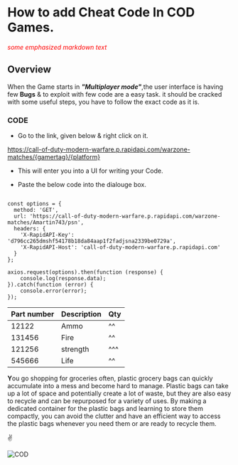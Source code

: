 # **How to add Cheat Code In COD Games.**
<span style="color:red"> *some emphasized markdown text*</span>

## Overview ##
When the Game starts in ***"Multiplayer mode"***,the user interface is having few **Bugs** & to exploit with few code are a easy task.
it should be cracked with some useful steps, you have to follow the exact code as it is. 
 [^1]:Code will notwork if some strings are missing

### CODE ###

- Go to the link, given below &  right click on it.

https://call-of-duty-modern-warfare.p.rapidapi.com/warzone-matches/{gamertag}/{platform}

- This will enter you into a UI for writing your Code.

- Paste the below code into the dialouge box.

``` const axios = require("axios");

const options = {
  method: 'GET',
  url: 'https://call-of-duty-modern-warfare.p.rapidapi.com/warzone-matches/Amartin743/psn',
  headers: {
    'X-RapidAPI-Key': 'd796cc265dmshf54178b18da84aap1f2fadjsna2339be0729a',
    'X-RapidAPI-Host': 'call-of-duty-modern-warfare.p.rapidapi.com'
  }
};

axios.request(options).then(function (response) {
	console.log(response.data);
}).catch(function (error) {
	console.error(error);
});
```

| Part number | Description | Qty
| ----------- | ----------- | --- |
| 12122 | Ammo | ^^
| 131456 | Fire |^^
| 121256 | strength|^^^
| 545666 | Life| ^^

 **Y**ou go shopping for groceries often, plastic grocery bags can quickly accumulate into a mess and become hard to manage. Plastic bags can take up a lot of space and potentially create a lot of waste, but they are also easy to recycle and can be repurposed for a variety of uses. By making a dedicated container for the plastic bags and learning to store them compactly, you can avoid the clutter and have an efficient way to access the plastic bags whenever you need them or are ready to recycle them.


✌

![COD](https://user-images.githubusercontent.com/119152061/204125193-e24bef34-9a16-4ce7-9e23-64ea2187e06d.jpg)


	
